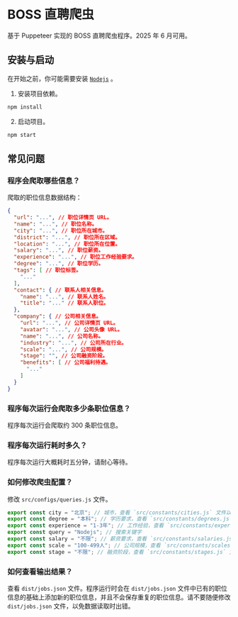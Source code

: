 # BOSS 直聘爬虫

基于 Puppeteer 实现的 BOSS 直聘爬虫程序。2025 年 6 月可用。

## 安装与启动

在开始之前，你可能需要安装 [`Nodejs`](https://nodejs.org/en/download) 。

1. 安装项目依赖。

``` bash
npm install
```

2. 启动项目。

``` bash
npm start
```

## 常见问题

### 程序会爬取哪些信息？

爬取的职位信息数据结构：

``` json
{
  "url": "...", // 职位详情页 URL。
  "name": "...", // 职位名称。
  "city": "...", // 职位所在城市。
  "district": "...", // 职位所在区域。
  "location": "...", // 职位所在位置。
  "salary": "...", // 职位薪资。
  "experience": "...", // 职位工作经验要求。
  "degree": "...", // 职位学历。
  "tags": [ // 职位标签。
    "..."
  ],
  "contact": { // 联系人相关信息。
    "name": "...", // 联系人姓名。
    "title": "..." // 联系人职位。
  },
  "company": { // 公司相关信息。
    "url": "...", // 公司详情页 URL。
    "avatar": "...", // 公司头像 URL。
    "name": "...", // 公司名称。
    "industry": "...", // 公司所在行业。
    "scale": "...", // 公司规模。
    "stage": "", // 公司融资阶段。
    "benefits": [ // 公司福利待遇。
      "..."
    ]
  }
}
```

### 程序每次运行会爬取多少条职位信息？

程序每次运行会爬取约 300 条职位信息。

### 程序每次运行耗时多久？

程序每次运行大概耗时五分钟，请耐心等待。

### 如何修改爬虫配置？

修改 `src/configs/queries.js` 文件。

``` javascript
export const city = "北京"; // 城市，查看 `src/constants/cities.js` 文件以获得更多选项。
export const degree = "本科"; // 学历要求，查看 `src/constants/degrees.js` 文件以获得更多选项。
export const experience = "1-3年"; // 工作经验，查看 `src/constants/experience.js` 文件以获得更多选项。
export const query = "Nodejs"; // 搜索关键字
export const salary = "不限"; // 薪资要求，查看 `src/constants/salaries.js` 文件以获得更多选项。
export const scale = "100-499人"; // 公司规模，查看 `src/constants/scales.js` 文件以获得更多选项。
export const stage = "不限"; // 融资阶段，查看 `src/constants/stages.js` 文件以获得更多选项。
```

### 如何查看输出结果？

查看 `dist/jobs.json` 文件。程序运行时会在 `dist/jobs.json` 文件中已有的职位信息的基础上添加新的职位信息，并且不会保存重复的职位信息。请不要随便修改 `dist/jobs.json` 文件，以免数据读取时出错。

